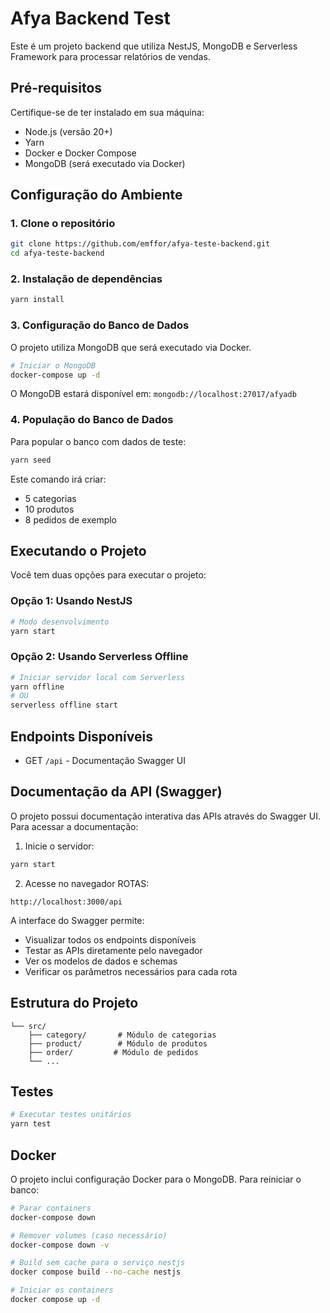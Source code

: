 # Afya Backend Test

Este é um projeto backend que utiliza NestJS, MongoDB e Serverless Framework para processar relatórios de vendas.

## Pré-requisitos

Certifique-se de ter instalado em sua máquina:

- Node.js (versão 20+)
- Yarn
- Docker e Docker Compose
- MongoDB (será executado via Docker)

## Configuração do Ambiente

### 1. Clone o repositório
```bash
git clone https://github.com/emffor/afya-teste-backend.git
cd afya-teste-backend
```

### 2. Instalação de dependências
```bash
yarn install
```

### 3. Configuração do Banco de Dados

O projeto utiliza MongoDB que será executado via Docker.

```bash
# Iniciar o MongoDB
docker-compose up -d
```

O MongoDB estará disponível em: `mongodb://localhost:27017/afyadb`

### 4. População do Banco de Dados

Para popular o banco com dados de teste:

```bash
yarn seed
```

Este comando irá criar:
- 5 categorias
- 10 produtos
- 8 pedidos de exemplo

## Executando o Projeto

Você tem duas opções para executar o projeto:

### Opção 1: Usando NestJS
```bash
# Modo desenvolvimento
yarn start
```

### Opção 2: Usando Serverless Offline
```bash
# Iniciar servidor local com Serverless
yarn offline
# OU
serverless offline start
```

## Endpoints Disponíveis

- GET `/api` - Documentação Swagger UI

## Documentação da API (Swagger)

O projeto possui documentação interativa das APIs através do Swagger UI.
Para acessar a documentação:

1. Inicie o servidor:
```bash
yarn start
```

2. Acesse no navegador ROTAS:
```
http://localhost:3000/api
```

A interface do Swagger permite:
- Visualizar todos os endpoints disponíveis
- Testar as APIs diretamente pelo navegador
- Ver os modelos de dados e schemas
- Verificar os parâmetros necessários para cada rota

## Estrutura do Projeto

```
└── src/
    ├── category/       # Módulo de categorias
    ├── product/        # Módulo de produtos
    ├── order/         # Módulo de pedidos
    └── ...
```

## Testes

```bash
# Executar testes unitários
yarn test
```

## Docker

O projeto inclui configuração Docker para o MongoDB. Para reiniciar o banco:

```bash
# Parar containers
docker-compose down

# Remover volumes (caso necessário)
docker-compose down -v

# Build sem cache para o serviço nestjs
docker compose build --no-cache nestjs

# Iniciar os containers
docker compose up -d
```
````
